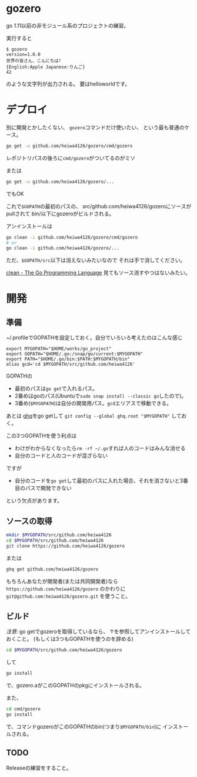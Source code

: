 # gozero

go 1.11以前の非モジュール系のプロジェクトの練習。

実行すると
```
$ gozero
version=1.0.0
世界の皆さん、こんにちは!
{English:Apple Japanese:りんご}
42
```
のような文字列が出力される。
要はhelloworldです。


# デプロイ

別に開発とかしたくない、
`gozero`コマンドだけ使いたい、
という最も普通のケース。

``` sh
go get -u github.com/heiwa4126/gozero/cmd/gozero
```
レポジトリパスの後ろに`cmd/gozero`がついてるのがミソ

または
``` sh
go get -u github.com/heiwa4126/gozero/...
```
でもOK

これで`$GOPATH`の最初のパスの、
src/github.com/heiwa4126/gozeroにソースがpullされて
bin/以下にgozeroがビルドされる。


アンインストールは

``` bash
go clean -i github.com/heiwa4126/gozero/cmd/gozero
# or
go clean -i github.com/heiwa4126/gozero/...
```

ただ、`$GOPATH/src`以下は消えないみたいなので
それは手で消してください。

[clean - The Go Programming Language](https://golang.org/pkg/cmd/go/internal/clean/)
見てもソース消すやつはないみたい。

# 開発

## 準備

~/.profileでGOPATHを設定しておく。自分でいろいろ考えたのはこんな感じ

```
export MYGOPATH="$HOME/works/go_project"
export GOPATH="$HOME/.go:/snap/go/current:$MYGOPATH"
export PATH="$HOME/.go/bin:$PATH:$MYGOPATH/bin"
alias gcd='cd $MYGOPATH/src/github.com/heiwa4126'
```

GOPATHの
- 最初のパスは`go get`で入れるパス。
- 2番めはgoのパス(Ubuntuで`sudo snap install --classic go`したので)。
- 3番め(`$MYGOPATH`)は自分の開発用パス。`gcd`エリアスで移動できる。


あとは
[ghq](https://github.com/motemen/ghq)をgo getして
`git config --global ghq.root "$MYGOPATH"`
しておく。


この3つGOPATHを使う利点は

- わけがわからなくなったら`rm -rf ~/.go`すれば人のコードはみんな消せる
- 自分のコードと人のコードが混ざらない

ですが

- 自分のコードを`go get`して最初のパスに入れた場合、それを消さないと3番目のパスで開発できない

という欠点があります。



## ソースの取得

``` bash
mkdir $MYGOPATH/src/github.com/heiwa4126
cd $MYGOPATH/src/github.com/heiwa4126
git clone https://github.com/heiwa4126/gozero
```
または

``` bash
ghq get github.com/heiwa4126/gozero
```

もちろんあなたが開発者(または共同開発者)なら
`https://github.com/heiwa4126/gozero`
のかわりに
`git@github.com:heiwa4126/gozero.git`
を使うこと。


## ビルド

*注意*:
go getでgozeroを取得しているなら、
↑を参照してアンインストールしておくこと。
(もしくは3つもGOPATHを使うのを辞める)


``` bash
cd $MYGOPATH/src/github.com/heiwa4126/gozero
```
して

``` bash
go install
```
で、gozero.aがこのGOPATHのpkgにインストールされる。

また、
``` bash
cd cmd/gozero
go install
```
で、コマンドgozeroがこのGOPATHのbin(つまり`$MYGOPATH/bin`)に
インストールされる。


## TODO

Releaseの練習をすること。
